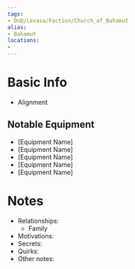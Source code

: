 ```yaml
---
tags:
- DnD/Levasa/Faction/Church_of_Bahamut
alias:
- Bahamut
locations:
- 
---
```


# Basic Info
- Alignment

## Notable Equipment
- [Equipment Name]
- [Equipment Name]
- [Equipment Name]
- [Equipment Name]
- [Equipment Name]

# Notes
- Relationships: 
	- Family
- Motivations: 
- Secrets: 
- Quirks: 
- Other notes: 

